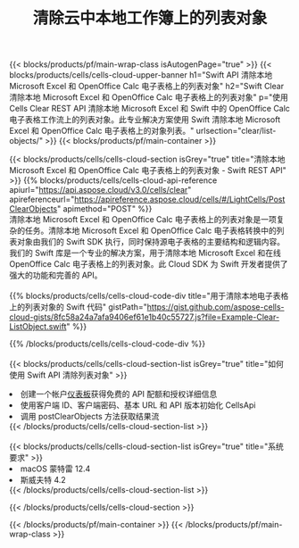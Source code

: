 ﻿---
title: 清除云中本地工作簿上的列表对象
description: 用于清除 Microsoft Excel 和 OpenOffice Calc 上的列表对象的云 API 和 SDK。 Cells 云 API 清除本地电子表格上的列表对象。SDK支持多种开发语言。它们包括 Android、C#、Go、Java、NodeJS、Perl、PHP、Python、Ruby 和 swift。
url: /zh/swift/clear/list-objects/
---
{{< blocks/products/pf/main-wrap-class isAutogenPage="true" >}}
{{< blocks/products/cells/cells-cloud-upper-banner h1="Swift API 清除本地 Microsoft Excel 和 OpenOffice Calc 电子表格上的列表对象" h2="Swift Clear 清除本地 Microsoft Excel 和 OpenOffice Calc 电子表格上的列表对象" p="使用 Cells Clear REST API 清除本地 Microsoft Excel 和 Swift 中的 OpenOffice Calc 电子表格工作流上的列表对象。此专业解决方案使用 Swift 清除本地 Microsoft Excel 和 OpenOffice Calc 电子表格上的对象列表。" urlsection="clear/list-objects/" >}}
{{< blocks/products/pf/main-container >}}

{{< blocks/products/cells/cells-cloud-section isGrey="true" title="清除本地 Microsoft Excel 和 OpenOffice Calc 电子表格上的列表对象 - Swift REST API" >}}
{{% blocks/products/cells/cells-cloud-api-reference apiurl="https://api.aspose.cloud/v3.0/cells/clear" apireferenceurl="https://apireference.aspose.cloud/cells/#/LightCells/PostClearObjects" apimethod="POST" %}}
<br/>
清除本地 Microsoft Excel 和 OpenOffice Calc 电子表格上的列表对象是一项复杂的任务。清除本地 Microsoft Excel 和 OpenOffice Calc 电子表格转换中的列表对象由我们的 Swift SDK 执行，同时保持源电子表格的主要结构和逻辑内容。我们的 Swift 库是一个专业的解决方案，用于清除本地 Microsoft Excel 和在线 OpenOffice Calc 电子表格上的列表对象。此 Cloud SDK 为 Swift 开发者提供了强大的功能和完善的 API。
<br/>
<br/>
{{% blocks/products/cells/cells-cloud-code-div title="用于清除本地电子表格上的列表对象的 Swift 代码" gistPath="https://gist.github.com/aspose-cells-cloud-gists/8fc58a24a7afa9406ef61e1b40c55727.js?file=Example-Clear-ListObject.swift" %}}
  
{{% /blocks/products/cells/cells-cloud-code-div %}}
<br/>
<br/>
{{< blocks/products/cells/cells-cloud-section-list isGrey="true" title="如何使用 Swift API 清除列表对象" >}}
<li>创建一个帐户<a href="https://dashboard.aspose.cloud/">仪表板</a>获得免费的 API 配额和授权详细信息</li>
<li>使用客户端 ID、客户端密码、基本 URL 和 API 版本初始化 CellsApi</li>
<li>调用 postClearObjects 方法获取结果流</li>
{{< /blocks/products/cells/cells-cloud-section-list >}}
<br/>
<br/>
{{< blocks/products/cells/cells-cloud-section-list isGrey="true" title="系统要求" >}}
<li>macOS 蒙特雷 12.4</li>
<li>斯威夫特 4.2</li>
{{< /blocks/products/cells/cells-cloud-section-list >}}

{{< /blocks/products/cells/cells-cloud-section >}}

{{< /blocks/products/pf/main-container >}}
{{< /blocks/products/pf/main-wrap-class >}}
